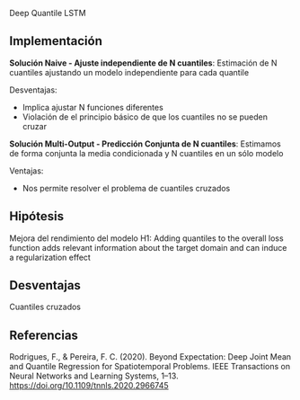 Deep Quantile LSTM

**Implementación**
------

**Solución Naive -  Ajuste independiente de N cuantiles**: Estimación de N cuantiles ajustando un modelo independiente para cada quantile

Desventajas:
 * Implica ajustar N funciones diferentes 
 * Violación de el principio básico de que los cuantiles no se pueden cruzar

**Solución Multi-Output - Predicción Conjunta de N cuantiles**: Estimamos de forma conjunta la media condicionada y N cuantiles en un sólo modelo

Ventajas:
 * Nos permite resolver el problema de cuantiles cruzados


**Hipótesis**
------
Mejora del rendimiento del modelo
H1: Adding quantiles to the overall loss function adds relevant information about the target domain and can induce a regularization effect

**Desventajas**
------
Cuantiles cruzados

   
 
   
**Referencias**
------
Rodrigues, F., & Pereira, F. C. (2020). Beyond Expectation: Deep Joint Mean and Quantile Regression for Spatiotemporal Problems. IEEE Transactions on Neural Networks and Learning Systems, 1–13. https://doi.org/10.1109/tnnls.2020.2966745
